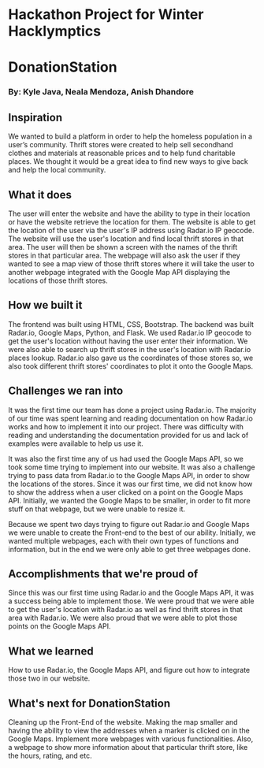 # Hackathon Project for Winter Hacklymptics
# DonationStation

### By: Kyle Java, Neala Mendoza, Anish Dhandore

## Inspiration
We wanted to build a platform in order to help the homeless population in a user’s community. Thrift stores were created to help sell secondhand clothes and materials at reasonable prices and to help fund charitable places. We thought it would be a great idea to find new ways to give back and help the local community.

## What it does
The user will enter the website and have the ability to type in their location or have the website retrieve the location for them. The website is able to get the location of the user via the user's IP address using Radar.io IP geocode. The website will use the user's location and find local thrift stores in that area. The user will then be shown a screen with the names of the thrift stores in that particular area. The webpage will also ask the user if they wanted to see a map view of those thrift stores where it will take the user to another webpage integrated with the Google Map API displaying the locations of those thrift stores.


## How we built it
The frontend was built using HTML, CSS, Bootstrap. The backend was built Radar.io, Google Maps, Python, and Flask. We used Radar.io IP geocode to get the user's location without having the user enter their information. We were also able to search up thrift stores in the user's location with Radar.io places lookup. Radar.io also gave us the coordinates of those stores so, we also took different thrift stores' coordinates to plot it onto the Google Maps.

## Challenges we ran into
It was the first time our team has done a project using Radar.io. The majority of our time was spent learning and reading documentation on how Radar.io works and how to implement it into our project. There was difficulty with reading and understanding the documentation provided for us and lack of examples were available to help us use it.

It was also the first time any of us had used the Google Maps API, so we took some time trying to implement into our website. It was also a challenge trying to pass data from Radar.io to the Google Maps API, in order to show the locations of the stores. Since it was our first time, we did not know how to show the address when a user clicked on a point on the Google Maps API. Initially, we wanted the Google Maps to be smaller, in order to fit more stuff on that webpage, but we were unable to resize it.

Because we spent two days trying to figure out Radar.io and Google Maps we were unable to create the Front-end to the best of our ability. Initially, we wanted multiple webpages, each with their own types of functions and information, but in the end we were only able to get three webpages done.


## Accomplishments that we're proud of
Since this was our first time using Radar.io and the Google Maps API, it was a success being able to implement those. We were proud that we were able to get the user's location with Radar.io as well as find thrift stores in that area with Radar.io. We were also proud that we were able to plot those points on the Google Maps API.

## What we learned
How to use Radar.io, the Google Maps API, and figure out how to integrate those two in our website.

## What's next for DonationStation
Cleaning up the Front-End of the website. Making the map smaller and having the ability to view the addresses when a marker is clicked on in the Google Maps. Implement more webpages with various functionalities. Also, a webpage to show more information about that particular thrift store, like the hours, rating, and etc.
